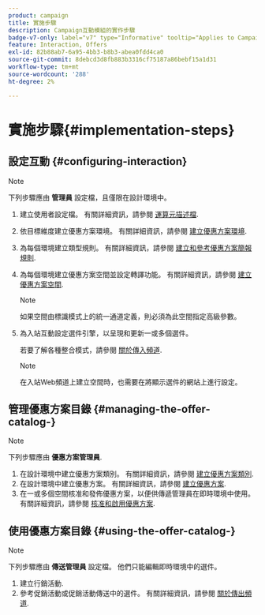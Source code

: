 ```yaml
---
product: campaign
title: 實施步驟
description: Campaign互動模組的實作步驟
badge-v7-only: label="v7" type="Informative" tooltip="Applies to Campaign Classic v7 only"
feature: Interaction, Offers
exl-id: 82b88ab7-6a95-4bb3-b8b3-abea0fdd4ca0
source-git-commit: 8debcd3d8fb883b3316cf75187a86bebf15a1d31
workflow-type: tm+mt
source-wordcount: '288'
ht-degree: 2%

---
```


# 實施步驟{#implementation-steps}



## 設定互動 {#configuring-interaction}

>[!NOTE]
>
>下列步驟應由 **管理員** 設定檔，且僅限在設計環境中。

1. 建立使用者設定檔。 有關詳細資訊，請參閱 [運算元描述檔](../../interaction/using/operator-profiles.md).
1. 依目標維度建立優惠方案環境。 有關詳細資訊，請參閱 [建立優惠方案環境](../../interaction/using/live-design-environments.md#creating-an-offer-environment).
1. 為每個環境建立類型規則。 有關詳細資訊，請參閱 [建立和參考優惠方案簡報規則](../../interaction/using/managing-offer-presentation.md#creating-and-referencing-an-offer-presentation-rule).
1. 為每個環境建立優惠方案空間並設定轉譯功能。 有關詳細資訊，請參閱 [建立優惠方案空間](../../interaction/using/creating-offer-spaces.md).

   >[!NOTE]
   >
   >如果空間由標識模式上的統一通道定義，則必須為此空間指定高級參數。

1. 為入站互動設定選件引擎，以呈現和更新一或多個選件。

   若要了解各種整合模式，請參閱 [關於傳入頻道](../../interaction/using/about-inbound-channels.md).

   >[!NOTE]
   >
   >在入站Web頻道上建立空間時，也需要在將顯示選件的網站上進行設定。

## 管理優惠方案目錄 {#managing-the-offer-catalog-}

>[!NOTE]
>
>下列步驟應由 **優惠方案管理員**.

1. 在設計環境中建立優惠方案類別。 有關詳細資訊，請參閱 [建立優惠方案類別](../../interaction/using/creating-offer-categories.md).
1. 在設計環境中建立優惠方案。 有關詳細資訊，請參閱 [建立優惠方案](../../interaction/using/creating-an-offer.md).
1. 在一或多個空間核准和發佈優惠方案，以便供傳遞管理員在即時環境中使用。 有關詳細資訊，請參閱 [核准和啟用優惠方案](../../interaction/using/approving-and-activating-an-offer.md).

## 使用優惠方案目錄 {#using-the-offer-catalog-}

>[!NOTE]
>
>下列步驟應由 **傳送管理員** 設定檔。 他們只能編輯即時環境中的選件。

1. 建立行銷活動.
1. 參考促銷活動或促銷活動傳送中的選件。 有關詳細資訊，請參閱 [關於傳出頻道](../../interaction/using/about-outbound-channels.md).
